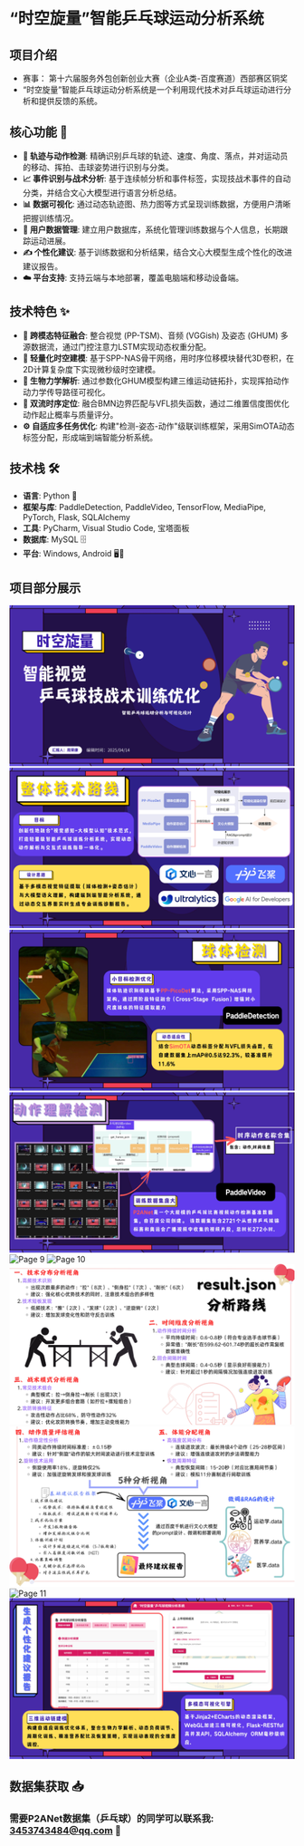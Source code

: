 # “时空旋量”智能乒乓球运动分析系统

## 项目介绍
* 赛事： 第十六届服务外包创新创业大赛（企业A类-百度赛道）西部赛区铜奖
* “时空旋量”智能乒乓球运动分析系统是一个利用现代技术对乒乓球运动进行分析和提供反馈的系统。

## 核心功能 🎯

*   **🏓 轨迹与动作检测**: 精确识别乒乓球的轨迹、速度、角度、落点，并对运动员的移动、挥拍、击球姿势进行识别与分类。
*   **📈 事件识别与战术分析**: 基于连续帧分析和事件标签，实现技战术事件的自动分类，并结合文心大模型进行语言分析总结。
*   **📊 数据可视化**: 通过动态轨迹图、热力图等方式呈现训练数据，方便用户清晰把握训练情况。
*   **📂 用户数据管理**: 建立用户数据库，系统化管理训练数据与个人信息，长期跟踪运动进展。
*   **✍️ 个性化建议**: 基于训练数据和分析结果，结合文心大模型生成个性化的改进建议报告。
*   **☁️ 平台支持**: 支持云端与本地部署，覆盖电脑端和移动设备端。

## 技术特色 ✨

*   **🧠 跨模态特征融合**: 整合视觉 (PP-TSM)、音频 (VGGish) 及姿态 (GHUM) 多源数据流，通过门控注意力LSTM实现动态权重分配。
*   **🚀 轻量化时空建模**: 基于SPP-NAS骨干网络，用时序位移模块替代3D卷积，在2D计算复杂度下实现微秒级时空建模。
*   **🦾 生物力学解析**: 通过参数化GHUM模型构建三维运动链拓扑，实现挥拍动作动力学传导路径可视化。
*   **📍 双流时序定位**: 融合BMN边界匹配与VFL损失函数，通过二维置信度图优化动作起止概率与质量评分。
*   **⚙️ 自适应多任务优化**: 构建"检测-姿态-动作"级联训练框架，采用SimOTA动态标签分配，形成端到端智能分析系统。

## 技术栈 🛠️

*   **语言**: Python 🐍
*   **框架与库**: PaddleDetection, PaddleVideo, TensorFlow, MediaPipe, PyTorch, Flask, SQLAlchemy
*   **工具**: PyCharm, Visual Studio Code, 宝塔面板
*   **数据库**: MySQL 🗄️
*   **平台**: Windows, Android 🖥️📱

## 项目部分展示
![Page 1](https://raw.githubusercontent.com/Firefly-ZRK/-Time-Space-Spin-smart-ping-pong-sports-analysis-system/main/JPG/%E2%80%9C%E6%97%B6%E7%A9%BA%E6%97%8B%E9%87%8F%E2%80%9D%E6%99%BA%E8%83%BD%E4%B9%92%E4%B9%93%E7%90%83%E8%BF%90%E5%8A%A8%E5%88%86%E6%9E%90%E7%B3%BB%E7%BB%9F_page-0001.jpg)
![Page 4](https://raw.githubusercontent.com/Firefly-ZRK/-Time-Space-Spin-smart-ping-pong-sports-analysis-system/main/JPG/%E2%80%9C%E6%97%B6%E7%A9%BA%E6%97%8B%E9%87%8F%E2%80%9D%E6%99%BA%E8%83%BD%E4%B9%92%E4%B9%93%E7%90%83%E8%BF%90%E5%8A%A8%E5%88%86%E6%9E%90%E7%B3%BB%E7%BB%9F_page-0004.jpg)
![Page 7](https://raw.githubusercontent.com/Firefly-ZRK/-Time-Space-Spin-smart-ping-pong-sports-analysis-system/main/JPG/%E2%80%9C%E6%97%B6%E7%A9%BA%E6%97%8B%E9%87%8F%E2%80%9D%E6%99%BA%E8%83%BD%E4%B9%92%E4%B9%93%E7%90%83%E8%BF%90%E5%8A%A8%E5%88%86%E6%9E%90%E7%B3%BB%E7%BB%9F_page-0007.jpg)
![Page 8](https://raw.githubusercontent.com/Firefly-ZRK/-Time-Space-Spin-smart-ping-pong-sports-analysis-system/main/JPG/%E2%80%9C%E6%97%B6%E7%A9%BA%E6%97%8B%E9%87%8F%E2%80%9D%E6%99%BA%E8%83%BD%E4%B9%92%E4%B9%93%E7%90%83%E8%BF%90%E5%8A%A8%E5%88%86%E6%9E%90%E7%B3%BB%E7%BB%9F_page-0008.jpg)
![Page 9](https://raw.githubusercontent.com/Firefly-ZRK/-Time-Space-Spin-smart-ping-pong-sports-analysis-system/main/JPG/%E2%80%9C%E6%97%B6%E7%A9%BA%E6%97%8B%E9%87%8F%E2%80%9D%E6%99%BA%E8%83%BD%E4%B9%92%E4%B9%93%E7%90%83%E8%BF%90%E5%8A%A8%E5%88%86%E6%9E%90%E7%B3%BB%E7%BB%9F_page-0009.jpg)
![Page 10](https://raw.githubusercontent.com/Firefly-ZRK/-Time-Space-Spin-smart-ping-pong-sports-analysis-system/main/JPG/%E2%80%9C%E6%97%B6%E7%A9%BA%E6%97%8B%E9%87%8F%E2%80%9D%E6%99%BA%E8%83%BD%E4%B9%92%E4%B9%93%E7%90%83%E8%BF%90%E5%8A%A8%E5%88%86%E6%9E%90%E7%B3%BB%E7%BB%9F_page-0010.jpg)
![Page 20](https://raw.githubusercontent.com/Firefly-ZRK/-Time-Space-Spin-smart-ping-pong-sports-analysis-system/main/JPG/%E2%80%9C%E6%97%B6%E7%A9%BA%E6%97%8B%E9%87%8F%E2%80%9D%E6%99%BA%E8%83%BD%E4%B9%92%E4%B9%93%E7%90%83%E8%BF%90%E5%8A%A8%E5%88%86%E6%9E%90%E7%B3%BB%E7%BB%9F_page-0020.jpg)
![Page 39](https://github.com/Firefly-ZRK/-Time-Space-Spin-smart-ping-pong-sports-analysis-system/blob/main/JPG/%E2%80%9C%E6%97%B6%E7%A9%BA%E6%97%8B%E9%87%8F%E2%80%9D%E6%99%BA%E8%83%BD%E4%B9%92%E4%B9%93%E7%90%83%E8%BF%90%E5%8A%A8%E5%88%86%E6%9E%90%E7%B3%BB%E7%BB%9F_page-0039.jpg)
![Page 11](https://raw.githubusercontent.com/Firefly-ZRK/-Time-Space-Spin-smart-ping-pong-sports-analysis-system/main/JPG/%E2%80%9C%E6%97%B6%E7%A9%BA%E6%97%8B%E9%87%8F%E2%80%9D%E6%99%BA%E8%83%BD%E4%B9%92%E4%B9%93%E7%90%83%E8%BF%90%E5%8A%A8%E5%88%86%E6%9E%90%E7%B3%BB%E7%BB%9F_page-0011.jpg)
![Page 14](https://raw.githubusercontent.com/Firefly-ZRK/-Time-Space-Spin-smart-ping-pong-sports-analysis-system/main/JPG/%E2%80%9C%E6%97%B6%E7%A9%BA%E6%97%8B%E9%87%8F%E2%80%9D%E6%99%BA%E8%83%BD%E4%B9%92%E4%B9%93%E7%90%83%E8%BF%90%E5%8A%A8%E5%88%86%E6%9E%90%E7%B3%BB%E7%BB%9F_page-0014.jpg)

## 数据集获取 📥
### 需要P2ANet数据集（乒乓球）的同学可以联系我: 3453743484@qq.com 📧
